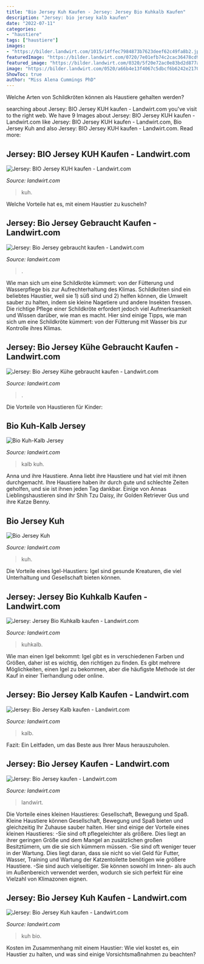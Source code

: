 ```yaml
---
title: "Bio Jersey Kuh Kaufen - Jersey: Jersey Bio Kuhkalb Kaufen"
description: "Jersey: bio jersey kalb kaufen"
date: "2022-07-11"
categories:
- "haustiere"
tags: ["haustiere"]
images:
- "https://bilder.landwirt.com/1015/14ffec7984873b7623deef62c49fa8b2.jpg"
featuredImage: "https://bilder.landwirt.com/0720/7e01efb74c2cac36478cd92f72a12f1c.jpg"
featured_image: "https://bilder.landwirt.com/0320/5f20e72ac0e83bd2d877a2be294390f8.jpg"
image: "https://bilder.landwirt.com/0520/a66b4e13f4067c5dbcf6b6242e2170b2.jpg"
ShowToc: true
author: "Miss Alena Cummings PhD"
---
```



Welche Arten von Schildkröten können als Haustiere gehalten werden?

	

		
searching about Jersey: BIO Jersey KUH kaufen - Landwirt.com you've visit to the right web. We have 9 Images about Jersey: BIO Jersey KUH kaufen - Landwirt.com like Jersey: BIO Jersey KUH kaufen - Landwirt.com, Bio Jersey Kuh and also Jersey: BIO Jersey KUH kaufen - Landwirt.com. Read more:
		
    
## Jersey: BIO Jersey KUH Kaufen - Landwirt.com

<img loading=lazy src="https://bilder.landwirt.com/1020/5bbc2fc0456fbd04f5d0d7ee24ec1eb4.jpg" onerror="this.onerror=null;this.src='https://tse3.mm.bing.net/th?id=OIP.gvl9N9jPyNRX-pmMuTOoAAHaFj&amp;pid=15.1';" alt="Jersey: BIO Jersey KUH kaufen - Landwirt.com">

_Source: landwirt.com_

>kuh. 

	

Welche Vorteile hat es, mit einem Haustier zu kuscheln?

    
## Jersey: Bio Jersey Gebraucht Kaufen - Landwirt.com

<img loading=lazy src="https://bilder.landwirt.com/0418/ff7903d733490042097eed90b05074dc.jpg" onerror="this.onerror=null;this.src='https://tse2.mm.bing.net/th?id=OIP.MLVyRrCDCVLEMes22Ruh8wHaEg&amp;pid=15.1';" alt="Jersey: Bio Jersey gebraucht kaufen - Landwirt.com">

_Source: landwirt.com_

>. 

	

Wie man sich um eine Schildkröte kümmert: von der Fütterung und Wasserpflege bis zur Aufrechterhaltung des Klimas.
Schildkröten sind ein beliebtes Haustier, weil sie 1) süß sind und 2) helfen können, die Umwelt sauber zu halten, indem sie kleine Nagetiere und andere Insekten fressen. Die richtige Pflege einer Schildkröte erfordert jedoch viel Aufmerksamkeit und Wissen darüber, wie man es macht. Hier sind einige Tipps, wie man sich um eine Schildkröte kümmert: von der Fütterung mit Wasser bis zur Kontrolle ihres Klimas.

    
## Jersey: Bio Jersey Kühe Gebraucht Kaufen - Landwirt.com

<img loading=lazy src="https://bilder.landwirt.com/1015/14ffec7984873b7623deef62c49fa8b2.jpg" onerror="this.onerror=null;this.src='https://tse4.mm.bing.net/th?id=OIP.UHCeTs7cfjMT8JzurvslQgHaEK&amp;pid=15.1';" alt="Jersey: Bio Jersey Kühe gebraucht kaufen - Landwirt.com">

_Source: landwirt.com_

>. 

	

Die Vorteile von Haustieren für Kinder:

    
## Bio Kuh-Kalb Jersey

<img loading=lazy src="https://bilder.landwirt.com/0320/5f20e72ac0e83bd2d877a2be294390f8.jpg" onerror="this.onerror=null;this.src='https://tse1.mm.bing.net/th?id=OIP.M27bNVzRwVjqaoNzTjqMCwHaFj&amp;pid=15.1';" alt="Bio Kuh-Kalb Jersey">

_Source: landwirt.com_

>kalb kuh. 

	

Anna und ihre Haustiere.
Anna liebt ihre Haustiere und hat viel mit ihnen durchgemacht. Ihre Haustiere haben ihr durch gute und schlechte Zeiten geholfen, und sie ist ihnen jeden Tag dankbar. Einige von Annas Lieblingshaustieren sind ihr Shih Tzu Daisy, ihr Golden Retriever Gus und ihre Katze Benny.

    
## Bio Jersey Kuh

<img loading=lazy src="https://bilder.landwirt.com/1119/51e8744d861b5443376734db2e3e9c04.jpg" onerror="this.onerror=null;this.src='https://tse1.mm.bing.net/th?id=OIP.whW0X_AH9up0u33GjN6AtgHaJ4&amp;pid=15.1';" alt="Bio Jersey Kuh">

_Source: landwirt.com_

>kuh. 

	

Die Vorteile eines Igel-Haustiers: Igel sind gesunde Kreaturen, die viel Unterhaltung und Gesellschaft bieten können.

    
## Jersey: Jersey Bio Kuhkalb Kaufen - Landwirt.com

<img loading=lazy src="https://bilder.landwirt.com/0720/7e01efb74c2cac36478cd92f72a12f1c.jpg" onerror="this.onerror=null;this.src='https://tse4.mm.bing.net/th?id=OIP.wgPFzVEBLp-I-Zk6fM-0vAHaFj&amp;pid=15.1';" alt="Jersey: Jersey Bio Kuhkalb kaufen - Landwirt.com">

_Source: landwirt.com_

>kuhkalb. 

	

Wie man einen Igel bekommt: Igel gibt es in verschiedenen Farben und Größen, daher ist es wichtig, den richtigen zu finden. Es gibt mehrere Möglichkeiten, einen Igel zu bekommen, aber die häufigste Methode ist der Kauf in einer Tierhandlung oder online.

    
## Jersey: Bio Jersey Kalb Kaufen - Landwirt.com

<img loading=lazy src="https://bilder.landwirt.com/0520/a66b4e13f4067c5dbcf6b6242e2170b2.jpg" onerror="this.onerror=null;this.src='https://tse1.mm.bing.net/th?id=OIP.vWVDDG1obXLbwuxj-dzIxAHaFm&amp;pid=15.1';" alt="Jersey: Bio Jersey Kalb kaufen - Landwirt.com">

_Source: landwirt.com_

>kalb. 

	

Fazit: Ein Leitfaden, um das Beste aus Ihrer Maus herauszuholen.

    
## Jersey: Bio Jersey Kaufen - Landwirt.com

<img loading=lazy src="https://bilder.landwirt.com/0418/93502be8922adfb6ccf2f588070fd219.jpg" onerror="this.onerror=null;this.src='https://tse4.mm.bing.net/th?id=OIP.GH2uCWXVmklU_UfkUl-ALgHaEK&amp;pid=15.1';" alt="Jersey: Bio Jersey kaufen - Landwirt.com">

_Source: landwirt.com_

>landwirt. 

	

Die Vorteile eines kleinen Haustieres: Gesellschaft, Bewegung und Spaß.
Kleine Haustiere können Gesellschaft, Bewegung und Spaß bieten und gleichzeitig Ihr Zuhause sauber halten. Hier sind einige der Vorteile eines kleinen Haustieres:
-Sie sind oft pflegeleichter als größere. Dies liegt an ihrer geringen Größe und dem Mangel an zusätzlichen großen Besitztümern, um die sie sich kümmern müssen.
-Sie sind oft weniger teuer in der Wartung. Dies liegt daran, dass sie nicht so viel Geld für Futter, Wasser, Training und Wartung der Katzentoilette benötigen wie größere Haustiere.
-Sie sind auch vielseitiger. Sie können sowohl im Innen- als auch im Außenbereich verwendet werden, wodurch sie sich perfekt für eine Vielzahl von Klimazonen eignen.

    
## Jersey: Bio Jersey Kuh Kaufen - Landwirt.com

<img loading=lazy src="https://bilder.landwirt.com/0719/c0e56e4e826790525b36afcd67bde3fb.jpg" onerror="this.onerror=null;this.src='https://tse3.mm.bing.net/th?id=OIP.z0p6pcMdWwHUeuPWa86DwAHaFj&amp;pid=15.1';" alt="Jersey: Bio Jersey Kuh kaufen - Landwirt.com">

_Source: landwirt.com_

>kuh bio. 

	

Kosten im Zusammenhang mit einem Haustier: Wie viel kostet es, ein Haustier zu halten, und was sind einige Vorsichtsmaßnahmen zu beachten?

